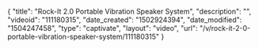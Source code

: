 {
    "title": "Rock-It 2.0 Portable Vibration Speaker System",
    "description": "",
    "videoid": "111180315",
    "date_created": "1502924394",
    "date_modified": "1504247458",
    "type": "captivate",
    "layout": "video",
    "url": "\/v\/rock-it-2-0-portable-vibration-speaker-system\/111180315"
}